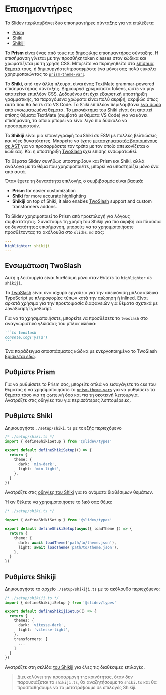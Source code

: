 # Επισημαντήρες

Το Slidev περιλαμβάνει δύο επισημαντήρες σύνταξης για να επιλέξετε:

- [Prism](https://prismjs.com/)
- [Shiki](https://github.com/shikijs/shiki)
- [Shikiji](https://github.com/antfu/shikiji)

Το **Prism** είναι ένας από τους πιο δημοφιλής επισημαντήρες σύνταξης. Η επισήμανση γίνεται με την προσθήκη token classes στον κώδικα και χρωματίζεται με τη χρήση CSS. Μπορείτε να περιηγηθείτε στα [επίσημα θέματά](https://github.com/PrismJS/prism-themes) τους, ή δημιουργήστε/προσαρμόστε ένα μόνοι σας πολύ εύκολα χρησιμοποιώντας το [`prism-theme-vars`](https://github.com/antfu/prism-theme-vars).

Το **Shiki**, από την άλλη πλευρά, είναι ένας TextMate grammar-powered επισημαντήρας σύνταξης. Δημιουργεί χρωματιστά tokens, ώστε να μην απαιτείται επιπλέον CSS. Δεδομένου ότι έχει εξαιρετική υποστήριξη γραμματικής, τα παραγόμενα χρώματα είναι πολύ ακριβή, ακριβώς όπως αυτά που θα δείτε στο VS Code. Το Shiki επιπλέον περιλαμβάνει [ένα σωρό από ενσωματωμένα θέματα](https://github.com/shikijs/shiki/blob/master/docs/themes.md). Το μειονέκτημα του Shiki είναι ότι απαιτεί επίσης θέματα TextMate (συμβατά με θέματα VS Code) για να κάνει επισήμανση, τα οποία μπορεί να είναι λίγο πιο δύσκολο να προσαρμοστούν.

Το **Shikiji** είναι μια επανεγγραφή του Shiki σε ESM με πολλές βελτιώσεις και νέες δυνατότητες. Μπορείτε να έχετε [μετασχηματιστές βασισμένους σε AST](https://github.com/antfu/shikiji#hast-transformers) για να προσαρμόσετε τον τρόπο με τον οποίο απεικονίζεται ο κώδικας. Και η υποστήριξη [TwoSlash](#twoslash) έχει επίσης ενσωματωθεί.

Τα θέματα Slidev συνήθως υποστηρίζουν και Prism και Shiki, αλλά ανάλογα με το θέμα που χρησιμοποιείτε, μπορεί να υποστηρίζει μόνο ένα από αυτά.

Όταν έχετε τη δυνατότητα επιλογής, ο συμβιβασμός είναι βασικά:

- **Prism** for easier customization
- **Shiki** for more accurate highlighting
- **Shikiji** on top of Shiki, it also enables [TwoSlash](#twoslash) support and custom transformers addons. 

Το Slidev χρησιμοποιεί το Prism από προεπιλογή για λόγους συμβατότητας. Συνιστούμε τη χρήση του Shikiji για πιο ακριβή και πλούσια σε δυνατότητες επισήμανση, μπορείτε να το χρησιμοποιήσετε προσθέτοντας τα ακόλουθα στο `slides.md` σας:

```yaml
---
highlighter: shikiji
---
```

## Ενσωμάτωση TwoSlash

Αυτή η λειτουργία είναι διαθέσιμη μόνο όταν θέτετε το `highlighter` σε `shikiji`.

Το [TwoSlash](https://www.typescriptlang.org/dev/twoslash/) είναι ένα ισχυρό εργαλείο για την απεικόνιση μπλοκ κώδικα TypeScript με πληροφορίες τύπων κατά την αιώρηση ή inlined. Είναι αρκετά χρήσιμο για την προετοιμασία διαφανειών για θέματα σχετικά με JavaScript/TypeScript.

Για να το χρησιμοποιήσετε, μπορείτε να προσθέσετε το `twoslash` στο αναγνωριστικό γλώσσας του μπλοκ κώδικα:

~~~md
```ts twoslash
console.log('γεια')
```
~~~

Ένα παράδειγμα αποσπάσματος κώδικα με ενεργοποιημένο το TwoSlash [βρίσκεται εδώ](https://antfu.me/posts/shikiji-twoslash).

## Ρυθμίστε Prism

Για να ρυθμίσετε το Prism σας, μπορείτε απλά να εισαγάγετε το css του θέματος ή να χρησιμοποιήσετε το [`prism-theme-vars`](https://github.com/antfu/prism-theme-vars) για να ρυθμίσετε τα θέματα τόσο για τη φωτεινή όσο και για τη σκοτεινή λειτουργία. Ανατρέξτε στις οδηγίες του για περισσότερες λεπτομέρειες.

## Ρυθμίστε Shiki

<Environment type="node" />

Δημιουργήστε `./setup/shiki.ts` με το εξής περιεχόμενο

```ts
/* ./setup/shiki.ts */
import { defineShikiSetup } from '@slidev/types'

export default defineShikiSetup(() => {
  return {
    theme: {
      dark: 'min-dark',
      light: 'min-light',
    },
  }
})
```

Ανατρέξτε στις [οδηγίες του Shiki](https://github.com/shikijs/shiki/blob/master/docs/themes.md#all-themes) για τα ονόματα διαθέσιμων θεμάτων.

Ή αν θέλετε να χρησιμοποιήσετε το δικό σας θέμα:

```ts
/* ./setup/shiki.ts */

import { defineShikiSetup } from '@slidev/types'

export default defineShikiSetup(async({ loadTheme }) => {
  return {
    theme: {
      dark: await loadTheme('path/to/theme.json'),
      light: await loadTheme('path/to/theme.json'),
    },
  }
})
```

## Ρυθμίστε Shikiji

<Environment type="node" />

Δημιουργήστε το αρχείο `./setup/shikiji.ts` με το ακόλουθο περιεχόμενο:

```ts
/* ./setup/shikiji.ts */
import { defineShikijiSetup } from '@slidev/types'

export default defineShikijiSetup(() => {
  return {
    themes: {
      dark: 'vitesse-dark',
      light: 'vitesse-light',
    },
    transformers: [
      ...
    ]
  }
})
```

Ανατρέξτε στη σελίδα [του Shikiji](https://github.com/antfu/shikji) για όλες τις διαθέσιμες επιλογές.

> Διευκολύνει την προσαρμογή της κοινότητας, όταν δεν παρουσιάζεται το `shikiji.ts`, θα αναζητήσουμε το `shiki.ts` και θα προσπαθήσουμε να το μετατρέψουμε σε επιλογές Shikiji.
